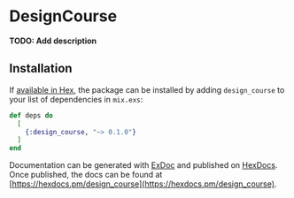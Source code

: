 # DesignCourse

**TODO: Add description**

## Installation

If [available in Hex](https://hex.pm/docs/publish), the package can be installed
by adding `design_course` to your list of dependencies in `mix.exs`:

```elixir
def deps do
  [
    {:design_course, "~> 0.1.0"}
  ]
end
```

Documentation can be generated with [ExDoc](https://github.com/elixir-lang/ex_doc)
and published on [HexDocs](https://hexdocs.pm). Once published, the docs can
be found at [https://hexdocs.pm/design_course](https://hexdocs.pm/design_course).


